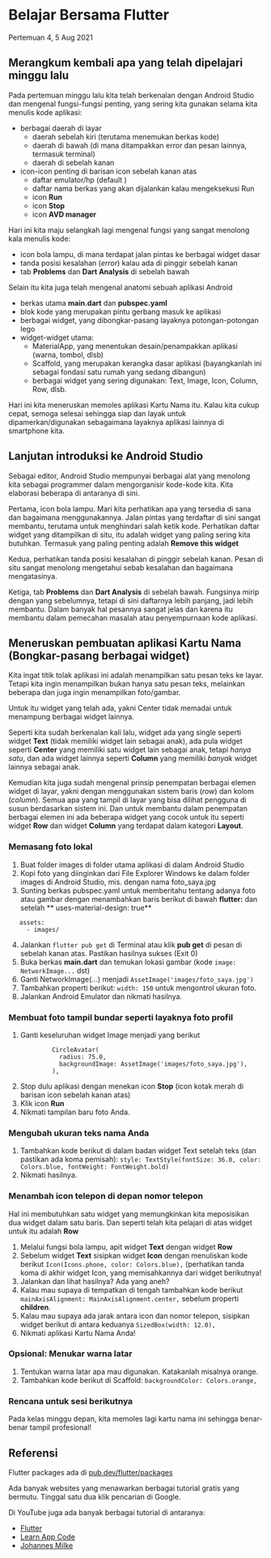 # Belajar Bersama Flutter

Pertemuan 4, 5 Aug 2021


## Merangkum kembali apa yang telah dipelajari minggu lalu

Pada pertemuan minggu lalu kita telah berkenalan dengan Android Studio dan mengenal fungsi-fungsi penting, yang sering kita gunakan selama kita menulis kode aplikasi:
- berbagai daerah di layar
  - daerah sebelah kiri (terutama menemukan berkas kode)
  - daerah di bawah (di mana ditampakkan error dan pesan lainnya, termasuk terminal)
  - daerah di sebelah kanan
- icon-icon penting di barisan icon sebelah kanan atas
  - daftar emulator/hp (default <no devices selected>)
  - daftar nama berkas yang akan dijalankan kalau mengeksekusi Run
  - icon **Run** 
  - icon **Stop**
  - icon **AVD manager**

Hari ini kita maju selangkah lagi mengenal fungsi yang sangat menolong kala menulis kode:
- icon bola lampu, di mana terdapat jalan pintas ke berbagai widget dasar
- tanda posisi kesalahan (*error*) kalau ada di pinggir sebelah kanan
- tab **Problems** dan **Dart Analysis** di sebelah bawah

Selain itu kita juga telah mengenal anatomi sebuah aplikasi Android
- berkas utama **main.dart** dan **pubspec.yaml**
- blok kode yang merupakan pintu gerbang masuk ke aplikasi
- berbagai widget, yang dibongkar-pasang layaknya potongan-potongan lego
- widget-widget utama:
  - MaterialApp, yang menentukan desain/penampakkan aplikasi (warna, tombol, dlsb)
  - Scaffold, yang merupakan kerangka dasar aplikasi (bayangkanlah ini sebagai fondasi satu rumah yang sedang dibangun)
  - berbagai widget yang sering digunakan: Text, Image, Icon, Column, Row, dlsb.

Hari ini kita meneruskan memoles aplikasi Kartu Nama itu. Kalau kita cukup cepat, semoga selesai sehingga siap dan layak untuk dipamerkan/digunakan sebagaimana layaknya aplikasi lainnya di smartphone kita.

## Lanjutan introduksi ke Android Studio

Sebagai editor, Android Studio mempunyai berbagai alat yang menolong kita sebagai programmer dalam mengorganisir kode-kode kita. Kita elaborasi beberapa di antaranya di sini.

Pertama, icon bola lampu. Mari kita perhatikan apa yang tersedia di sana dan bagaimana menggunakannya. Jalan pintas yang terdaftar di sini sangat membantu, terutama untuk menghindari salah ketik kode. Perhatikan daftar widget yang ditampilkan di situ, itu adalah widget yang paling sering kita butuhkan. Termasuk yang paling penting adalah **Remove this widget**

Kedua, perhatikan tanda posisi kesalahan di pinggir sebelah kanan. Pesan di situ sangat menolong mengetahui sebab kesalahan dan bagaimana mengatasinya.

Ketiga, tab **Problems** dan **Dart Analysis** di sebelah bawah. Fungsinya mirip dengan yang sebelumnya, tetapi di sini daftarnya lebih panjang, jadi lebih membantu. Dalam banyak hal pesannya sangat jelas dan karena itu membantu dalam pemecahan masalah atau penyempurnaan kode aplikasi.

## Meneruskan pembuatan aplikasi Kartu Nama (Bongkar-pasang berbagai widget)

Kita ingat titik tolak aplikasi ini adalah menampilkan satu pesan teks ke layar. Tetapi kita ingin menampilkan bukan hanya satu pesan teks, melainkan beberapa dan juga ingin menampilkan foto/gambar.

Untuk itu widget yang telah ada, yakni Center tidak memadai untuk menampung berbagai widget lainnya.

Seperti kita sudah berkenalan kali lalu, widget ada yang single seperti widget **Text** (tidak memiliki widget lain sebagai anak), ada pula widget seperti **Center** yang memiliki satu widget lain sebagai anak, tetapi *hanya satu*, dan ada widget lainnya seperti **Column** yang memiliki *banyak* widget lainnya sebagai anak.

Kemudian kita juga sudah mengenal prinsip penempatan berbagai elemen widget di layar, yakni dengan menggunakan sistem baris (*row*) dan kolom (*column*). Semua apa yang tampil di layar yang bisa dilihat pengguna di susun berdasarkan sistem ini. Dan untuk membantu dalam penempatan berbagai elemen ini ada beberapa widget yang cocok untuk itu seperti widget **Row** dan widget **Column** yang terdapat dalam kategori **Layout**.

### Memasang foto lokal

1. Buat folder images di folder utama aplikasi di dalam Android Studio
2. Kopi foto yang diinginkan dari File Explorer Windows ke dalam folder images di Android Studio, mis. dengan nama foto_saya.jpg
3. Sunting berkas pubspec.yaml untuk memberitahu tentang adanya foto atau gambar dengan menambahkan baris berikut di bawah **flutter:** dan setelah **  uses-material-design: true**
```
   assets:
     - images/
```
4. Jalankan `flutter pub get` di Terminal atau klik **pub get** di pesan di sebelah kanan atas. Pastikan hasilnya sukses (Exit 0)
5. Buka berkas **main.dart** dan temukan lokasi gambar (kode `image: NetworkImage...` dst)
6. Ganti NetworkImage(...)  menjadi `AssetImage('images/foto_saya.jpg')`
7. Tambahkan properti berikut: `width: 150` untuk mengontrol ukuran foto.
8. Jalankan Android Emulator dan nikmati hasilnya.


### Membuat foto tampil bundar seperti layaknya foto profil

1. Ganti keseluruhan widget Image menjadi yang berikut
```
            CircleAvatar(
              radius: 75.0,
              backgroundImage: AssetImage('images/foto_saya.jpg'),
            ),
```
2. Stop dulu aplikasi dengan menekan icon **Stop** (icon kotak merah di barisan icon sebelah kanan atas)
3. Klik icon **Run**
4. Nikmati tampilan baru foto Anda.

### Mengubah ukuran teks nama Anda

1. Tambahkan kode berikut di dalam badan widget Text setelah teks (dan pastikan ada koma pemisah): `style: TextStyle(fontSize: 36.0, color: Colors.blue, fontWeight: FontWeight.bold)`
2. Nikmati hasilnya.


### Menambah icon telepon di depan nomor telepon

Hal ini membutuhkan satu widget yang memungkinkan kita meposisikan dua widget dalam satu baris. Dan seperti telah kita pelajari di atas widget untuk itu adalah **Row**

1. Melalui fungsi bola lampu, apit widget **Text** dengan widget **Row**
2. Sebelum widget **Text** sisipkan widget **Icon** dengan menuliskan kode berikut `Icon(Icons.phone, color: Colors.blue),` (perhatikan tanda koma di akhir widget Icon, yang memisahkannya dari widget berikutnya!
3. Jalankan dan lihat hasilnya? Ada yang aneh?
4. Kalau mau supaya di tempatkan di tengah tambahkan kode berikut `mainAxisAlignment: MainAxisAlignment.center,` sebelum properti **children**.
5. Kalau mau supaya ada jarak antara icon dan nomor telepon, sisipkan widget berikut di antara keduanya `SizedBox(width: 12.0),`
6. Nikmati aplikasi Kartu Nama Anda!


### Opsional: Menukar warna latar

1. Tentukan warna latar apa mau digunakan. Katakanlah misalnya orange.
2. Tambahkan kode berikut di Scaffold: `backgroundColor: Colors.orange,`


### Rencana untuk sesi berikutnya

Pada kelas minggu depan, kita memoles lagi kartu nama ini sehingga benar-benar tampil profesional!


## Referensi

Flutter packages ada di [pub.dev/flutter/packages](https://pub.dev/flutter/packages)

Ada banyak websites yang menawarkan berbagai tutorial gratis yang bermutu. Tinggal satu dua klik pencarian di Google.

Di YouTube juga ada banyak berbagai tutorial di antaranya:
- [Flutter](https://www.youtube.com/c/flutterdev)
- [Learn App Code](https://www.youtube.com/c/LearnFlutterCode)
- [Johannes Milke](https://www.youtube.com/JohannesMilke)

